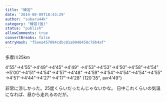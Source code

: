 ```yaml
---
title: "練習"
date: '2014-08-09T18:43:29'
author: "subaru44k"
category: "練習(強)"
status: "publish"
allowComments: true
convertBreaks: false
entryHash: "f5eea457094cdbc01a9048458c78b4af"
---
```

多摩川25km

4'55"→4'55"→4'49"→4'45"→4'49"
→4'53"→4'53"→4'50"→4'58"→4'54"
→5'00"→4'51"→4'54"→4'57"→4'48"
→4'59"→4'54"→4'54"→4'54"→4'55"
→4'51"→4'44"→4'27"→4'17"→4'28"
(120'35", avr4'49")

非常に涼しかった。25度くらいだったんじゃないかな。
日中これくらいの気温になれば、昼から走れるのだが。
